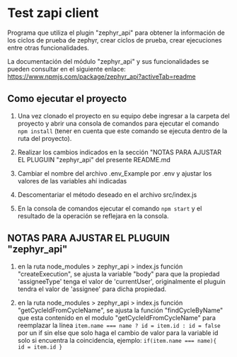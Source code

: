 # Test zapi client
Programa que utiliza el plugin "zephyr_api" para obtener la información de los ciclos de prueba de zephyr, crear ciclos de prueba, crear ejecuciones entre otras funcionalidades.

La documentación del módulo "zephyr_api" y sus funcionalidades se pueden consultar en el siguiente enlace: https://www.npmjs.com/package/zephyr_api?activeTab=readme

## Como ejecutar el proyecto

1. Una vez clonado el proyecto en su equipo debe ingresar a la carpeta del proyecto y abrir una consola de comandos para ejecutar el comando `npm install` (tener en cuenta que este comando se ejecuta dentro de la ruta del proyecto).

2. Realizar los cambios indicados en la sección "NOTAS PARA AJUSTAR EL PLUGUIN "zephyr_api" del presente README.md

3. Cambiar el nombre del archivo .env_Example por .env y ajustar los valores de las variables ahí indicadas

4. Descomentariar el método deseado en el archivo src/index.js

5. En la consola de comandos ejecutar el comando `npm start` y el resultado de la operación se reflejara en la consola.


## NOTAS PARA AJUSTAR EL PLUGUIN "zephyr_api"

1. en la ruta node_modules > zephyr_api > index.js función "createExecution", se ajusta la variable "body" para que la propiedad 'assigneeType' tenga el valor de 'currentUser', originalmente el pluguin tendra el valor de 'assignee' para dicha propiedad.

2. en la ruta node_modules > zephyr_api > index.js función "getCycleIdFromCycleName", se ajusta la función "findCycleByName" que esta contenido en el modulo "getCycleIdFromCycleName" para reemplazar la línea `item.name === name ? id = item.id : id = false` por un if sin else que solo haga el cambio de valor para la variable id solo si encuentra la coincidencia, ejemplo: `if(item.name === name){	id = item.id }`			